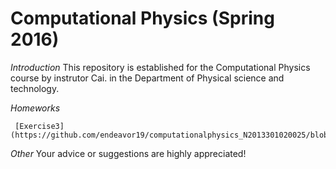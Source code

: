 # **Computational Physics (Spring 2016)**

*Introduction*
     This repository is established for the Computational Physics course by instrutor Cai. in the Department of Physical science and technology. 
   
*Homeworks*

     [Exercise3](https://github.com/endeavor19/computationalphysics_N2013301020025/blob/master/exercise/Exercise3) 
   
*Other*
     Your advice or suggestions are highly appreciated!
